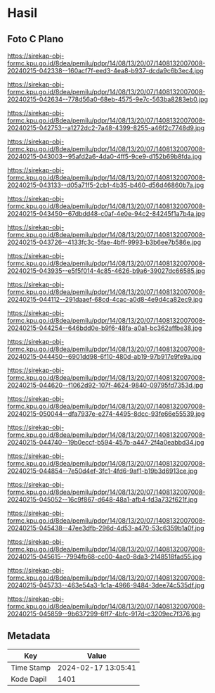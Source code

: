 # Hasil

## Foto C Plano

https://sirekap-obj-formc.kpu.go.id/8dea/pemilu/pdpr/14/08/13/20/07/1408132007008-20240215-042338--160acf7f-eed3-4ea8-b937-dcda9c6b3ec4.jpg

https://sirekap-obj-formc.kpu.go.id/8dea/pemilu/pdpr/14/08/13/20/07/1408132007008-20240215-042634--778d56a0-68eb-4575-9e7c-563ba8283eb0.jpg

https://sirekap-obj-formc.kpu.go.id/8dea/pemilu/pdpr/14/08/13/20/07/1408132007008-20240215-042753--a1272dc2-7a48-4399-8255-a46f2c7748d9.jpg

https://sirekap-obj-formc.kpu.go.id/8dea/pemilu/pdpr/14/08/13/20/07/1408132007008-20240215-043003--95afd2a6-4da0-4ff5-9ce9-d152b69b8fda.jpg

https://sirekap-obj-formc.kpu.go.id/8dea/pemilu/pdpr/14/08/13/20/07/1408132007008-20240215-043133--d05a71f5-2cb1-4b35-b460-d56d46860b7a.jpg

https://sirekap-obj-formc.kpu.go.id/8dea/pemilu/pdpr/14/08/13/20/07/1408132007008-20240215-043450--67dbdd48-c0af-4e0e-94c2-84245f1a7b4a.jpg

https://sirekap-obj-formc.kpu.go.id/8dea/pemilu/pdpr/14/08/13/20/07/1408132007008-20240215-043726--4133fc3c-5fae-4bff-9993-b3b6ee7b586e.jpg

https://sirekap-obj-formc.kpu.go.id/8dea/pemilu/pdpr/14/08/13/20/07/1408132007008-20240215-043935--e5f5f014-4c85-4626-b9a6-39027dc66585.jpg

https://sirekap-obj-formc.kpu.go.id/8dea/pemilu/pdpr/14/08/13/20/07/1408132007008-20240215-044112--291daaef-68cd-4cac-a0d8-4e9d4ca82ec9.jpg

https://sirekap-obj-formc.kpu.go.id/8dea/pemilu/pdpr/14/08/13/20/07/1408132007008-20240215-044254--646bdd0e-b9f6-48fa-a0a1-bc362affbe38.jpg

https://sirekap-obj-formc.kpu.go.id/8dea/pemilu/pdpr/14/08/13/20/07/1408132007008-20240215-044450--6901dd98-6f10-480d-ab19-97b917e9fe9a.jpg

https://sirekap-obj-formc.kpu.go.id/8dea/pemilu/pdpr/14/08/13/20/07/1408132007008-20240215-044620--f1062d92-107f-4624-9840-09795fd7353d.jpg

https://sirekap-obj-formc.kpu.go.id/8dea/pemilu/pdpr/14/08/13/20/07/1408132007008-20240215-050044--dfa7937e-e274-4495-8dcc-93fe66e55539.jpg

https://sirekap-obj-formc.kpu.go.id/8dea/pemilu/pdpr/14/08/13/20/07/1408132007008-20240215-044740--19b0eccf-b594-457b-a447-2f4a0eabbd34.jpg

https://sirekap-obj-formc.kpu.go.id/8dea/pemilu/pdpr/14/08/13/20/07/1408132007008-20240215-044854--7e50d4ef-3fc1-4fd6-9af1-b19b3d6913ce.jpg

https://sirekap-obj-formc.kpu.go.id/8dea/pemilu/pdpr/14/08/13/20/07/1408132007008-20240215-045052--16c9f867-d648-48a1-afb4-fd3a732f621f.jpg

https://sirekap-obj-formc.kpu.go.id/8dea/pemilu/pdpr/14/08/13/20/07/1408132007008-20240215-045438--47ee3dfb-296d-4d53-a470-53c6359b1a0f.jpg

https://sirekap-obj-formc.kpu.go.id/8dea/pemilu/pdpr/14/08/13/20/07/1408132007008-20240215-045615--7994fb68-cc00-4ac0-8da3-2148518fad55.jpg

https://sirekap-obj-formc.kpu.go.id/8dea/pemilu/pdpr/14/08/13/20/07/1408132007008-20240215-045733--463e54a3-1c1a-4966-9484-3dee74c535df.jpg

https://sirekap-obj-formc.kpu.go.id/8dea/pemilu/pdpr/14/08/13/20/07/1408132007008-20240215-045859--9b637299-6ff7-4bfc-917d-c3209ec7f376.jpg


## Metadata

| Key        | Value               |
| ---------- | ------------------- |
| Time Stamp | 2024-02-17 13:05:41 |
| Kode Dapil | 1401                |



